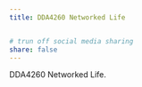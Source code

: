 ```yaml
---
title: DDA4260 Networked Life


# trun off social media sharing
share: false    
---
```


DDA4260 Networked Life.

<!--more-->
